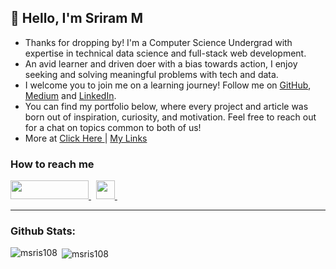 ## 👋 Hello, I'm Sriram M

- Thanks for dropping by! I'm a Computer Science Undergrad with expertise in technical data science and full-stack web development.
- An avid learner and driven doer with a bias towards action, I enjoy seeking and solving meaningful problems with tech and data.
- I welcome you to join me on a learning journey! Follow me on [GitHub](https://github.com/msris108), [Medium](https://msris108.medium.com) and [LinkedIn](https://linkedin.com/in/msris108).
- You can find my portfolio below, where every project and article was born out of inspiration, curiosity, and motivation. Feel free to reach out for a chat on topics common to both of us!
- More at <a href="https://www.msris108.ml/"> Click Here </a> | <a href="https://linktr.ee/msris108"> My Links </a>

<h3> How to reach me </h3>
<div>
    <a href="https://www.linkedin.com/in/msris108" target="_blank">
        <img src="https://img.shields.io/badge/LinkedIn-0077B5?style=for-the-badge&logo=linkedin&logoColor=white" height="30" width="125px">
    </a>&nbsp
    <a href="https://calendly.com/msris108/" target="_blank">
        <img src="https://img.shields.io/badge/Calendly-Let's%20chat!-brightgreen?style=for-the-badge&logo=googlechat" height="30">
    </a>&nbsp
</div>
<hr>
<h3 align="left">Github Stats:</h3>
<p><img align="left" src="https://github-readme-stats.vercel.app/api/top-langs?username=msris108&show_icons=true&locale=en&layout=compact" alt="msris108" /></p>
<p>&nbsp;<img align="center" src="https://github-readme-stats.vercel.app/api?username=msris108&show_icons=true&locale=en" alt="msris108" /></p>
<!--
<h1 align="center"> Hey there, I'm Sriram👋 </h1>

<img src="https://external-content.duckduckgo.com/iu/?u=https%3A%2F%2Fcdn-images-1.medium.com%2Fmax%2F1200%2F1*DOD1x5f5yDa0UJhTulejkg.jpeg&f=1&nofb=1" align="center"/>

<h3 align="left">Github Stats:</h3>
<p><img align="left" src="https://github-readme-stats.vercel.app/api/top-langs?username=msris108&show_icons=true&locale=en&layout=compact" alt="msris108" /></p>
<p>&nbsp;<img align="center" src="https://github-readme-stats.vercel.app/api?username=msris108&show_icons=true&locale=en" alt="msris108" /></p>

**msris108/msris108** is a ✨ _special_ ✨ repository because its `README.md` (this file) appears on your GitHub profile.

Here are some ideas to get you started:

- 🔭 I’m currently working on ...
- 🌱 I’m currently learning ...
- 👯 I’m looking to collaborate on ...
- 🤔 I’m looking for help with ...
- 💬 Ask me about ...
- 📫 How to reach me: ...
- 😄 Pronouns: ...
- ⚡ Fun fact: ...
-->
